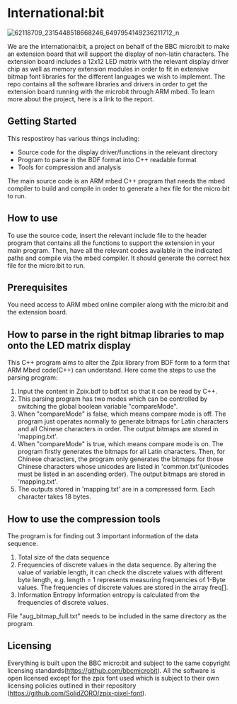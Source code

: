 # International:bit
![62118709_2315448518668246_6497954149236211712_n](https://user-images.githubusercontent.com/33202105/60213851-40051980-985c-11e9-911f-734eebb23552.jpg)


We are the international:bit, a project on behalf of the BBC micro:bit to make an extension board that will support the display of non-latin characters. The extension board includes a 12x12 LED matrix with the relevant display driver chip as well as memory extension modules in order to fit in extensive bitmap font libraries for the different languages we wish to implement. The repo contains all the software libraries and drivers in order to get the extension board running with the microbit through ARM mbed. To learn more about the project, here is a link to the report.

## Getting Started

This respostiroy has various things including:
 - Source code for the display driver/functions in the relevant directory
 - Program to parse in the BDF format into C++ readable format
 - Tools for compression and analysis
 
The main source code is an ARM mbed C++ program that needs the mbed compiler to build and compile in order to generate a hex file for the micro:bit to run.

## How to use 
To use the source code, insert the relevant include file to the header program that contains all the functions to support the extension in your main program. Then, have all the relevant codes available in the indicated paths and compile via the mbed compiler. It should generate the correct hex file for the micro:bit to run.

## Prerequisites
You need access to ARM mbed online compiler along with the micro:bit and the extension board.

## How to parse in the right bitmap libraries to map onto the LED matrix display
This C++ program aims to alter the Zpix library from BDF form to a form that ARM Mbed code(C++) can understand.
Here come the steps to use the parsing program:

1. Input the content in Zpix.bdf to bdf.txt so that it can be read by C++.
2. This parsing program has two modes which can be controlled by switching the global boolean variable "compareMode".
3. When "compareMode" is false, which means compare mode is off. The program just operates normally to generate bitmaps for Latin characters and all Chinese characters in order. The output bitmaps are stored in 'mapping.txt'.
4. When "compareMode" is true, which means compare mode is on. The program firstly generates the bitmaps for all Latin characters. Then, for Chinese characters, the program only generates the bitmaps for those Chinese characters whose unicodes are listed in 'common.txt'(unicodes must be listed in an ascending order). The output bitmaps are stored in 'mapping.txt'.
5. The outputs stored in 'mapping.txt' are in a compressed form. Each character takes 18 bytes.


## How to use the compression tools
The program is for finding out 3 important information of the data sequence.
1. Total size of the data sequence
2. Frequencies of discrete values in the data sequence.
By altering the value of variable length, it can check the discrete values with different byte length, e.g. length = 1 represents measuring frequencies of 1-Byte values.
The frequencies of discrete values are stored in the array freq[].
3. Information Entropy
Information entropy is calculated from the frequencies of discrete values.

File "aug_bitmap_full.txt" needs to be included in the same directory as the program.

## Licensing
Everything is built upon the BBC micro:bit and subject to the same copyright licensing standards(https://github.com/bbcmicrobit). All the software is open licensed except for the zpix font used which is subject to their own licensing policies outlined in their repository (https://github.com/SolidZORO/zpix-pixel-font).



